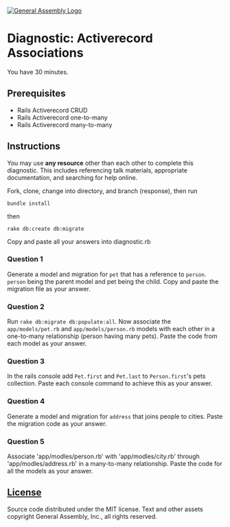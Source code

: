 [![General Assembly Logo](https://camo.githubusercontent.com/1a91b05b8f4d44b5bbfb83abac2b0996d8e26c92/687474703a2f2f692e696d6775722e636f6d2f6b6538555354712e706e67)](https://generalassemb.ly/education/web-development-immersive)

# Diagnostic: Activerecord Associations

You have 30 minutes.

## Prerequisites

-   Rails Activerecord CRUD
-   Rails Activerecord one-to-many
-   Rails Activerecord many-to-many

## Instructions

You may use **any resource** other than each other to complete this diagnostic.
This includes referencing talk materials, appropriate documentation, and
searching for help online.

Fork, clone, change into directory, and branch (response), then run

`bundle install`

then

`rake db:create db:migrate`

Copy and paste all your answers into diagnostic.rb

### Question 1

Generate a model and migration for `pet` that has a reference to `person`. `person` being the parent model and pet being the child. Copy and paste the migration file as your answer.

### Question 2

Run `rake db:migrate db:populate:all`. Now associate the `app/models/pet.rb` and `app/models/person.rb` models with each other in a one-to-many relationship (person having many pets). Paste the code from each model as your answer.

### Question 3

In the rails console add `Pet.first` and `Pet.last` to `Person.first`'s pets collection. Paste each console command to achieve this as your answer.

### Question 4

Generate a model and migration for `address` that joins people to cities. Paste the migration code as your answer.

### Question 5

Associate 'app/modles/person.rb' with 'app/modles/city.rb' through 'app/modles/address.rb' in a many-to-many relationship. Paste the code for all the models as your answer.

## [License](LICENSE)

Source code distributed under the MIT license. Text and other assets copyright
General Assembly, Inc., all rights reserved.
